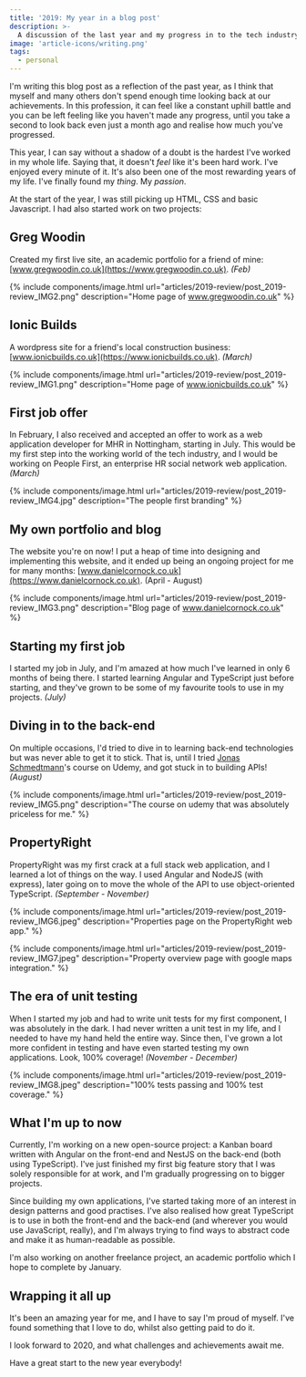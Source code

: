```yaml
---
title: '2019: My year in a blog post'
description: >-
  A discussion of the last year and my progress in to the tech industry.
image: 'article-icons/writing.png'
tags:
  - personal
---
```


I'm writing this blog post as a reflection of the past year, as I think that myself and many others don't spend enough time looking back at our achievements. In this profession, it can feel like a constant uphill battle and you can be left feeling like you haven't made any progress, until you take a second to look back even just a month ago and realise how much you've progressed.

This year, I can say without a shadow of a doubt is the hardest I've worked in my whole life. Saying that, it doesn't _feel_ like it's been hard work. I've enjoyed every minute of it. It's also been one of the most rewarding years of my life. I've finally found my _thing_. My _passion_.

At the start of the year, I was still picking up HTML, CSS and basic Javascript. I had also started work on two projects:

## Greg Woodin

Created my first live site, an academic portfolio for a friend of mine: [www.gregwoodin.co.uk](https://www.gregwoodin.co.uk). _(Feb)_

{% include components/image.html
  url="articles/2019-review/post_2019-review_IMG2.png"
  description="Home page of www.gregwoodin.co.uk" %}

## Ionic Builds

A wordpress site for a friend's local construction business: [www.ionicbuilds.co.uk](https://www.ionicbuilds.co.uk). _(March)_

{% include components/image.html
  url="articles/2019-review/post_2019-review_IMG1.png"
  description="Home page of www.ionicbuilds.co.uk" %}

## First job offer

In February, I also received and accepted an offer to work as a web application developer for MHR in Nottingham, starting in July. This would be my first step into the working world of the tech industry, and I would be working on People First, an enterprise HR social network web application. _(March)_

{% include components/image.html
  url="articles/2019-review/post_2019-review_IMG4.jpg"
  description="The people first branding" %}

## My own portfolio and blog

The website you're on now! I put a heap of time into designing and implementing this website, and it ended up being an ongoing project for me for many months: [www.danielcornock.co.uk](https://www.danielcornock.co.uk). (April - August)

{% include components/image.html
  url="articles/2019-review/post_2019-review_IMG3.png"
  description="Blog page of www.danielcornock.co.uk" %}

## Starting my first job

I started my job in July, and I'm amazed at how much I've learned in only 6 months of being there. I started learning Angular and TypeScript just before starting, and they've grown to be some of my favourite tools to use in my projects. _(July)_

## Diving in to the back-end

On multiple occasions, I'd tried to dive in to learning back-end technologies but was never able to get it to stick. That is, until I tried [Jonas Schmedtmann](https://www.udemy.com/user/jonasschmedtmann/)'s course on Udemy, and got stuck in to building APIs! _(August)_

{% include components/image.html
  url="articles/2019-review/post_2019-review_IMG5.png"
  description="The course on udemy that was absolutely priceless for me." %}

## PropertyRight

PropertyRight was my first crack at a full stack web application, and I learned a lot of things on the way. I used Angular and NodeJS (with express), later going on to move the whole of the API to use object-oriented TypeScript. _(September - November)_

{% include components/image.html
  url="articles/2019-review/post_2019-review_IMG6.jpeg"
  description="Properties page on the PropertyRight web app." %}

{% include components/image.html
  url="articles/2019-review/post_2019-review_IMG7.jpeg"
  description="Property overview page with google maps integration." %}

## The era of unit testing

When I started my job and had to write unit tests for my first component, I was absolutely in the dark. I had never written a unit test in my life, and I needed to have my hand held the entire way. Since then, I've grown a lot more confident in testing and have even started testing my own applications. Look, 100% coverage! _(November - December)_

{% include components/image.html
  url="articles/2019-review/post_2019-review_IMG8.jpeg"
  description="100% tests passing and 100% test coverage." %}

## What I'm up to now

Currently, I'm working on a new open-source project: a Kanban board written with Angular on the front-end and NestJS on the back-end (both using TypeScript). I've just finished my first big feature story that I was solely responsible for at work, and I'm gradually progressing on to bigger projects.

Since building my own applications, I've started taking more of an interest in design patterns and good practises. I've also realised how great TypeScript is to use in both the front-end and the back-end (and wherever you would use JavaScript, really), and I'm always trying to find ways to abstract code and make it as human-readable as possible.

I'm also working on another freelance project, an academic portfolio which I hope to complete by January.

## Wrapping it all up

It's been an amazing year for me, and I have to say I'm proud of myself. I've found something that I love to do, whilst also getting paid to do it.

I look forward to 2020, and what challenges and achievements await me.

Have a great start to the new year everybody!
